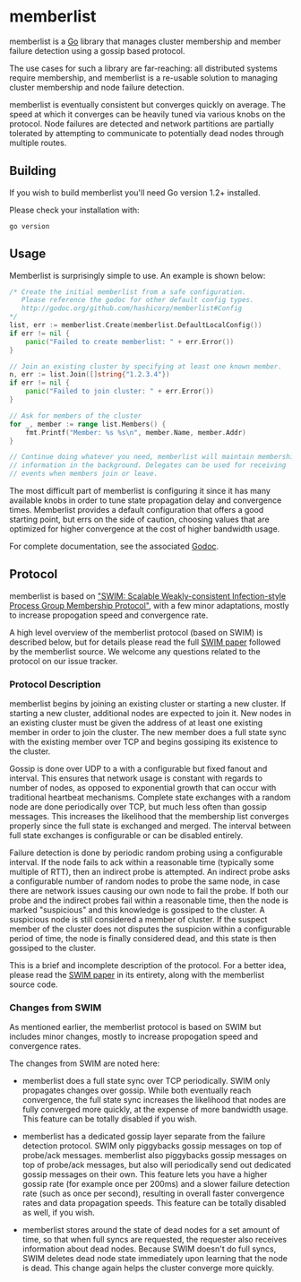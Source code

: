 # memberlist

memberlist is a [Go](http://www.golang.org) library that manages cluster
membership and member failure detection using a gossip based protocol.

The use cases for such a library are far-reaching: all distributed systems
require membership, and memberlist is a re-usable solution to managing
cluster membership and node failure detection.

memberlist is eventually consistent but converges quickly on average.
The speed at which it converges can be heavily tuned via various knobs
on the protocol. Node failures are detected and network partitions are partially
tolerated by attempting to communicate to potentially dead nodes through
multiple routes.

## Building

If you wish to build memberlist you'll need Go version 1.2+ installed.

Please check your installation with:

```
go version
```

## Usage

Memberlist is surprisingly simple to use. An example is shown below:

```go
/* Create the initial memberlist from a safe configuration.
   Please reference the godoc for other default config types.
   http://godoc.org/github.com/hashicorp/memberlist#Config
*/
list, err := memberlist.Create(memberlist.DefaultLocalConfig())
if err != nil {
	panic("Failed to create memberlist: " + err.Error())
}

// Join an existing cluster by specifying at least one known member.
n, err := list.Join([]string{"1.2.3.4"})
if err != nil {
	panic("Failed to join cluster: " + err.Error())
}

// Ask for members of the cluster
for _, member := range list.Members() {
	fmt.Printf("Member: %s %s\n", member.Name, member.Addr)
}

// Continue doing whatever you need, memberlist will maintain membership
// information in the background. Delegates can be used for receiving
// events when members join or leave.
```

The most difficult part of memberlist is configuring it since it has many
available knobs in order to tune state propagation delay and convergence times.
Memberlist provides a default configuration that offers a good starting point,
but errs on the side of caution, choosing values that are optimized for
higher convergence at the cost of higher bandwidth usage.

For complete documentation, see the associated [Godoc](http://godoc.org/github.com/hashicorp/memberlist).

## Protocol

memberlist is based on ["SWIM: Scalable Weakly-consistent Infection-style Process Group Membership Protocol"](http://www.cs.cornell.edu/~asdas/research/dsn02-swim.pdf),
with a few minor adaptations, mostly to increase propogation speed and
convergence rate.

A high level overview of the memberlist protocol (based on SWIM) is
described below, but for details please read the full
[SWIM paper](http://www.cs.cornell.edu/~asdas/research/dsn02-swim.pdf)
followed by the memberlist source. We welcome any questions related
to the protocol on our issue tracker.

### Protocol Description

memberlist begins by joining an existing cluster or starting a new
cluster. If starting a new cluster, additional nodes are expected to join
it. New nodes in an existing cluster must be given the address of at
least one existing member in order to join the cluster. The new member
does a full state sync with the existing member over TCP and begins gossiping its
existence to the cluster.

Gossip is done over UDP to a with a configurable but fixed fanout and interval.
This ensures that network usage is constant with regards to number of nodes, as opposed to
exponential growth that can occur with traditional heartbeat mechanisms.
Complete state exchanges with a random node are done periodically over
TCP, but much less often than gossip messages. This increases the likelihood
that the membership list converges properly since the full state is exchanged
and merged. The interval between full state exchanges is configurable or can
be disabled entirely.

Failure detection is done by periodic random probing using a configurable interval.
If the node fails to ack within a reasonable time (typically some multiple
of RTT), then an indirect probe is attempted. An indirect probe asks a
configurable number of random nodes to probe the same node, in case there
are network issues causing our own node to fail the probe. If both our
probe and the indirect probes fail within a reasonable time, then the
node is marked "suspicious" and this knowledge is gossiped to the cluster.
A suspicious node is still considered a member of cluster. If the suspect member
of the cluster does not disputes the suspicion within a configurable period of
time, the node is finally considered dead, and this state is then gossiped
to the cluster.

This is a brief and incomplete description of the protocol. For a better idea,
please read the
[SWIM paper](http://www.cs.cornell.edu/~asdas/research/dsn02-swim.pdf)
in its entirety, along with the memberlist source code.

### Changes from SWIM

As mentioned earlier, the memberlist protocol is based on SWIM but includes
minor changes, mostly to increase propogation speed and convergence rates.

The changes from SWIM are noted here:

* memberlist does a full state sync over TCP periodically. SWIM only propagates
  changes over gossip. While both eventually reach convergence, the full state
  sync increases the likelihood that nodes are fully converged more quickly,
  at the expense of more bandwidth usage. This feature can be totally disabled
  if you wish.

* memberlist has a dedicated gossip layer separate from the failure detection
  protocol. SWIM only piggybacks gossip messages on top of probe/ack messages.
  memberlist also piggybacks gossip messages on top of probe/ack messages, but
  also will periodically send out dedicated gossip messages on their own. This
  feature lets you have a higher gossip rate (for example once per 200ms)
  and a slower failure detection rate (such as once per second), resulting
  in overall faster convergence rates and data propagation speeds. This feature
  can be totally disabled as well, if you wish.

* memberlist stores around the state of dead nodes for a set amount of time,
  so that when full syncs are requested, the requester also receives information
  about dead nodes. Because SWIM doesn't do full syncs, SWIM deletes dead node
  state immediately upon learning that the node is dead. This change again helps
  the cluster converge more quickly.
